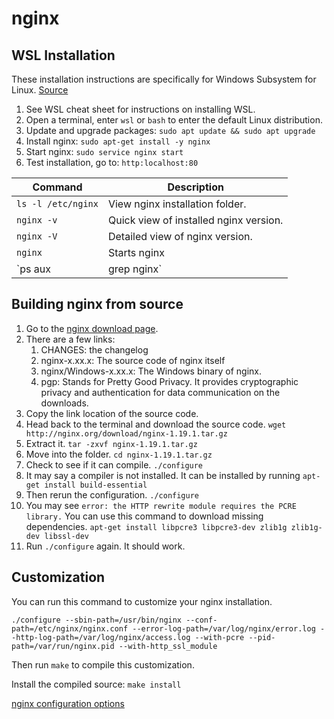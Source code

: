 # nginx

## WSL Installation

These installation instructions are specifically for Windows Subsystem for Linux. [Source](https://www.how2shout.com/how-to/install-nginx-php-mysql-wsl-windows-10.html)

1. See WSL cheat sheet for instructions on installing WSL.
2. Open a terminal, enter `wsl` or `bash` to enter the default Linux distribution.
3. Update and upgrade packages: `sudo apt update && sudo apt upgrade`
4. Install nginx: `sudo apt-get install -y nginx`
5. Start nginx: `sudo service nginx start`
6. Test installation, go to: `http:localhost:80`

Command | Description
------- | -----------
`ls -l /etc/nginx` | View nginx installation folder.
`nginx -v` | Quick view of installed nginx version.
`nginx -V` | Detailed view of nginx version.
`nginx` | Starts nginx
`ps aux | grep nginx` | View to see if nginx is running

## Building nginx from source

1. Go to the [nginx download page](http://nginx.org/).
2. There are a few links:
   1. CHANGES: the changelog
   2. nginx-x.xx.x: The source code of nginx itself
   3. nginx/Windows-x.xx.x: The Windows binary of nginx.
   4. pgp: Stands for Pretty Good Privacy. It provides cryptographic privacy and authentication for data communication on the downloads.
3. Copy the link location of the source code.
4. Head back to the terminal and download the source code. `wget http://nginx.org/download/nginx-1.19.1.tar.gz`
5. Extract it. `tar -zxvf nginx-1.19.1.tar.gz`
6. Move into the folder. `cd nginx-1.19.1.tar.gz`
7. Check to see if it can compile. `./configure`
8. It may say a compiler is not installed. It can be installed by running `apt-get install build-essential`
9. Then rerun the configuration. `./configure`
10. You may see `error: the HTTP rewrite module requires the PCRE library.` You can use this command to download missing dependencies. `apt-get install libpcre3 libpcre3-dev zlib1g zlib1g-dev libssl-dev`
11. Run `./configure` again. It should work.

## Customization

You can run this command to customize your nginx installation.

`./configure --sbin-path=/usr/bin/nginx --conf-path=/etc/nginx/nginx.conf --error-log-path=/var/log/nginx/error.log --http-log-path=/var/log/nginx/access.log --with-pcre --pid-path=/var/run/nginx.pid --with-http_ssl_module`

Then run `make` to compile this customization. 

Install the compiled source: `make install`

[nginx configuration options](http://nginx.org/en/docs/configure.html)